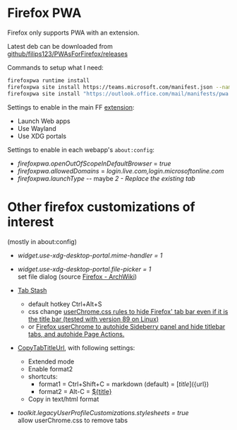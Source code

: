 # Firefox PWA

Firefox only supports PWA with an extension.

Latest deb can be downloaded from [github/filips123/PWAsForFirefox/releases](https://github.com/filips123/PWAsForFirefox/releases)

Commands to setup what I need:

```bash
firefoxpwa runtime install
firefoxpwa site install https://teams.microsoft.com/manifest.json --name "MS Teams FF"
firefoxpwa site install "https://outlook.office.com/mail/manifests/pwa.json?culture=en" --name "Outlook FF"
```

Settings to enable in the main FF [extension](https://addons.mozilla.org/firefox/addon/pwas-for-firefox/):

* Launch Web apps
* Use Wayland
* Use XDG portals

Settings to enable in each webapp's `about:config`:

* *firefoxpwa.openOutOfScopeInDefaultBrowser* = *true*
* *firefoxpwa.allowedDomains* =	*login.live.com,login.microsoftonline.com*
* *firefoxpwa.launchType* -- maybe *2 - Replace the existing tab*


# Other firefox customizations of interest

(mostly in about:config)

* _widget.use-xdg-desktop-portal.mime-handler	= 1_
* _widget.use-xdg-desktop-portal.file-picker = 1_
  <br> set file dialog (source [Firefox - ArchWiki](https://wiki.archlinux.org/title/Firefox))

* [Tab Stash](https://addons.mozilla.org/en-US/firefox/addon/tab-stash/)
  * default hotkey Ctrl+Alt+S
  * css change <a href="https://gist.github.com/hyperfekt/711917abcf1c43aa03c9ba4705efe808">userChrome.css rules to hide Firefox' tab bar even if it is the title bar (tested with version 89 on Linux)</a>
  * or <a href="https://gist.github.com/BrianGilbert/1ad7e3931406f485a86a35aefb0aa1b1">Firefox userChrome to autohide Sideberry panel and hide titlebar tabs, and autohide Page Actions.</a>

* [CopyTabTitleUrl](https://addons.mozilla.org/en-GB/firefox/addon/copytabtitleurl/), with following settings:
  * Extended mode
  * Enable format2
  * shortcuts:
    * format1 = Ctrl+Shift+C = markdown (default) = [${title}](${url})
    * format2 = Alt-C = <a href="${url}">${title}</a>
  * Copy in text/html format

* _toolkit.legacyUserProfileCustomizations.stylesheets = true_
<br> allow userChrome.css to remove tabs
